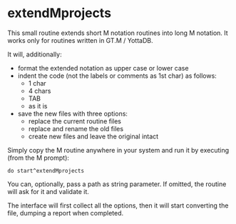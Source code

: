 # extendMprojects

This small routine extends short M notation routines into long M notation.
It works only for routines written in GT.M / YottaDB.

It will, additionally:
- format the extended notation as upper case or lower case
- indent the code (not the labels or comments as 1st char) as follows:
  - 1 char
  - 4 chars
  - TAB
  - as it is
- save the new files with three options:
  - replace the current routine files
  - replace and rename the old files
  - create new files and leave the original intact

Simply copy the M routine anywhere in your system and run it by executing (from the M prompt):

`do start^extendMprojects`

You can, optionally, pass a path as string parameter. If omitted, the routine will ask for it and validate it.

The interface will first collect all the options, then it will start converting the file, dumping a report when completed.
